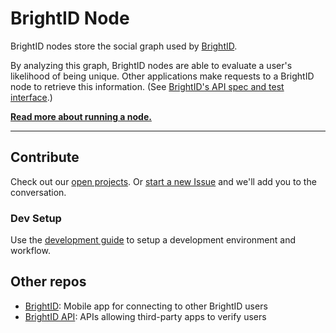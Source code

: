 # BrightID Node

BrightID nodes store the social graph used by [BrightID](https://github.com/BrightID/BrightID).

By analyzing this graph, BrightID nodes are able to evaluate a user's likelihood of being unique. Other applications make requests to a BrightID node to retrieve this information.  (See [BrightID's API spec and test interface](https://app.swaggerhub.com/apis/brightid/brightid/1.0.0#/default/).)

__[Read more about running a node.](node.md)__

---
## Contribute

Check out our [open projects](https://github.com/BrightID/BrightID-Node/projects).  Or [start a new Issue](https://github.com/BrightID/BrightID-Node/issues) and we'll add you to the conversation.

### Dev Setup

Use the [development guide](https://github.com/BrightID/BrightID-Node/wiki/Development-Guide) to setup a development environment and workflow.

## Other repos
* [BrightID](https://github.com/BrightID/BrightID): Mobile app for connecting to other BrightID users
* [BrightID API](https://github.com/BrightID/BrightID-API):  APIs allowing third-party apps to verify users
